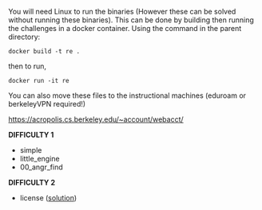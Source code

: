 You will need Linux to run the binaries (However these can be solved without running these binaries). This can be done by building then running the challenges in a docker container. Using the command in the parent directory:

`docker build -t re .`

then to run,

`docker run -it re`


You can also move these files to the instructional machines (eduroam or berkeleyVPN required!)

https://acropolis.cs.berkeley.edu/~account/webacct/ 


**DIFFICULTY 1**
* simple
* little\_engine
* 00\_angr\_find

**DIFFICULTY 2**
* license ([solution](https://github.com/angr/angr-doc/blob/master/examples/asisctffinals2015_license/solve.py))
